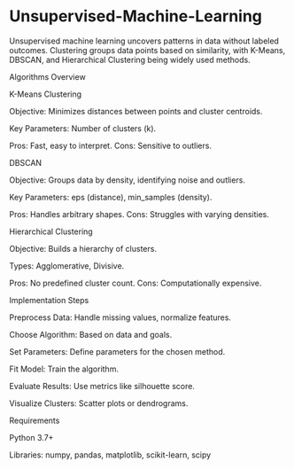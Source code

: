 # Unsupervised-Machine-Learning
Unsupervised machine learning uncovers patterns in data without labeled outcomes. Clustering groups data points based on similarity, with K-Means, DBSCAN, and Hierarchical Clustering being widely used methods.

Algorithms Overview

K-Means Clustering

Objective: Minimizes distances between points and cluster centroids.

Key Parameters: Number of clusters (k).

Pros: Fast, easy to interpret. Cons: Sensitive to outliers.

DBSCAN

Objective: Groups data by density, identifying noise and outliers.

Key Parameters: eps (distance), min_samples (density).

Pros: Handles arbitrary shapes. Cons: Struggles with varying densities.

Hierarchical Clustering

Objective: Builds a hierarchy of clusters.

Types: Agglomerative, Divisive.

Pros: No predefined cluster count. Cons: Computationally expensive.

Implementation Steps

Preprocess Data: Handle missing values, normalize features.

Choose Algorithm: Based on data and goals.

Set Parameters: Define parameters for the chosen method.

Fit Model: Train the algorithm.

Evaluate Results: Use metrics like silhouette score.

Visualize Clusters: Scatter plots or dendrograms.

Requirements

Python 3.7+

Libraries: numpy, pandas, matplotlib, scikit-learn, scipy
